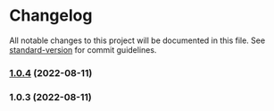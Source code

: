 # Changelog

All notable changes to this project will be documented in this file. See [standard-version](https://github.com/conventional-changelog/standard-version) for commit guidelines.

### [1.0.4](https://github.com/kaqiinono/cdnLoader/compare/v1.0.3...v1.0.4) (2022-08-11)

### 1.0.3 (2022-08-11)
